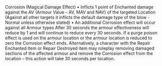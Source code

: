 Corrosion (Magical Damage Effect) 
• Inflicts 1 point of Enchanted damage against the AV (Armour Value – AV, MAV and NAV) of the targeted Location (Against all other targets it inflicts the default damage type of the blow - Normal unless otherwise stated) 
• An additional Corrosion effect will occur against all Armour types After 30 seconds the armour effectiveness will reduce by 1 and will continue to reduce every 30 seconds. If a purge poison effect is used on the armour location or the armour location is reduced to zero the Corrosion effect ends. Alternatively, a character with the Repair Enchanted Item or Repair Destroyed item may roleplay removing damaged sections of the affected armour and remove the Corrosion effect from the location – this action will take 30 seconds per location.